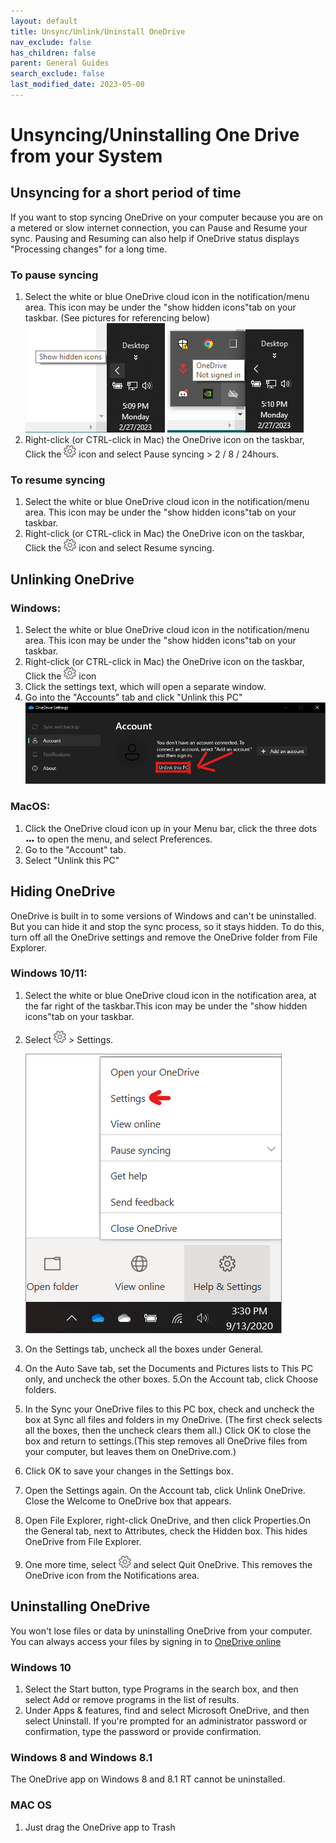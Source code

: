 ```yaml
---
layout: default
title: Unsync/Unlink/Uninstall OneDrive
nav_exclude: false
has_children: false
parent: General Guides
search_exclude: false
last_modified_date: 2023-05-08
---
```


# Unsyncing/Uninstalling One Drive from your System

## Unsyncing for a short period of time
If you want to stop syncing OneDrive on your computer because you are on a metered or slow internet connection, you can Pause and Resume your sync. Pausing and Resuming can also help if OneDrive status displays "Processing changes" for a long time.

### To pause syncing
1. Select the white or blue OneDrive cloud icon in the notification/menu area. This icon may be under the "show hidden icons"tab on your taskbar. (See pictures for referencing below)
![HiddenIcon.png](/assets/One-Drive/HiddenIcon.png) 
![OneDriveIcon.png](/assets/One-Drive/OneDriveIcon.png)
2. Right-click (or CTRL-click in Mac) the OneDrive icon on the taskbar, Click the        ![settingsicon.png](/assets/One-Drive/settingsicon.png) icon and select Pause syncing > 2 / 8 / 24hours.


### To resume syncing
1. Select the white or blue OneDrive cloud icon in the notification/menu area. This icon may be under the "show hidden icons"tab on your taskbar.
2. Right-click (or CTRL-click in Mac) the OneDrive icon on the taskbar, Click the     ![settingsicon.png](/assets/One-Drive/settingsicon.png) icon and select Resume syncing.


## Unlinking OneDrive 

### Windows:
1. Select the white or blue OneDrive cloud icon in the notification/menu area. This icon may be under the "show hidden icons"tab on your taskbar.
2. Right-click (or CTRL-click in Mac) the OneDrive icon on the taskbar, Click the ![settingsicon.png](/assets/One-Drive/settingsicon.png) icon
3. Click the settings text, which will open a separate window.
4. Go into the "Accounts" tab and click "Unlink this PC"
![unlink.png](/assets/One-Drive/unlink.png)

### MacOS:
1. Click the OneDrive cloud icon up in your Menu bar, click the three dots ![3dots.png](/assets/One-Drive/3dots.png) to open the menu, and select Preferences.
2. Go to the "Account" tab.
3. Select "Unlink this PC"

## Hiding OneDrive
OneDrive is built in to some versions of Windows and can't be uninstalled. But you can hide it and stop the sync process, so it stays hidden. To do this, turn off all the OneDrive settings and remove the OneDrive folder from File Explorer.
### Windows 10/11:
1. Select the white or blue OneDrive cloud icon in the notification area, at the far right of the taskbar.This icon may be under the "show hidden icons"tab on your taskbar.
2. Select  ![settingsicon.png](/assets/One-Drive/settingsicon.png)  > Settings.

   ![isettings.png](/assets/One-Drive/isettings.png)
   
3. On the Settings tab, uncheck all the boxes under General.
4. On the Auto Save tab, set the Documents and Pictures lists to This PC only, and uncheck the other boxes.
5.On the Account tab, click Choose folders.
6. In the Sync your OneDrive files to this PC box, check and uncheck the box at Sync all files and folders in my OneDrive. (The first check selects all the boxes, then the uncheck clears them all.) Click OK to close the box and return to settings.(This step removes all OneDrive files from your computer, but leaves them on OneDrive.com.)
7. Click OK to save your changes in the Settings box.
8. Open the Settings again. On the Account tab, click Unlink OneDrive. Close the Welcome to OneDrive box that appears.
9. Open File Explorer, right-click OneDrive, and then click Properties.On the General tab, next to Attributes, check the Hidden box. This hides OneDrive from File Explorer.
10. One more time, select ![settingsicon.png](/assets/One-Drive/settingsicon.png) and select Quit OneDrive. This removes the OneDrive icon from the Notifications area.

## Uninstalling OneDrive
You won't lose files or data by uninstalling OneDrive from your computer. You can always access your files by signing in to [OneDrive online](https://onedrive.com/)
### Windows 10
1. Select the Start button, type Programs in the search box, and then select Add or remove programs in the list of results.
2. Under Apps & features, find and select Microsoft OneDrive, and then select Uninstall. If you're prompted for an administrator password or confirmation, type the password or provide confirmation.

### Windows 8 and Windows 8.1
The OneDrive app on Windows 8 and 8.1 RT cannot be uninstalled.

### MAC OS
1. Just drag the OneDrive app to Trash
